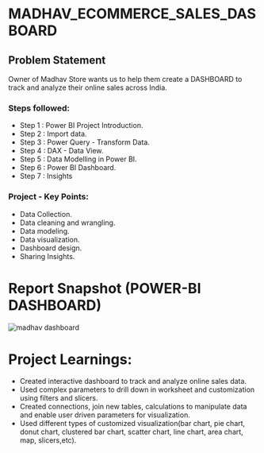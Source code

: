
# MADHAV_ECOMMERCE_SALES_DASBOARD


## Problem Statement

Owner of Madhav Store wants us to help them create a DASHBOARD to track and analyze their online sales across India.


### Steps followed:

- Step 1 : Power BI Project Introduction.
- Step 2 : Import data.
- Step 3 : Power Query - Transform Data.
- Step 4 : DAX - Data View.
- Step 5 : Data Modelling in Power BI.
- Step 6 : Power BI Dashboard.
- Step 7 : Insights

### Project - Key Points:

- Data Collection.
- Data cleaning and wrangling.
- Data modeling.
- Data visualization.
- Dashboard design.
- Sharing Insights.

 # Report Snapshot (POWER-BI DASHBOARD)

![madhav dashboard](https://github.com/user-attachments/assets/cb083e96-269d-48bb-a5dd-64e328a9c52c)




# Project Learnings:

- Created interactive dashboard to track and analyze online sales data.
- Used complex parameters to drill down in worksheet and customization using filters and slicers.
- Created connections, join new tables, calculations to manipulate data and enable user driven parameters for visualization.
- Used different types of customized visualization(bar chart, pie chart, donut chart, clustered bar chart, scatter chart, line chart, area chart, map, slicers,etc).



           
